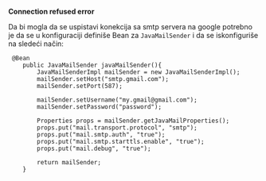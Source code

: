 __Connection refused error__ 
 
Da bi mogla da se uspistavi konekcija sa smtp servera na google potrebno je da se u konfiguraciji definiše Bean za `JavaMailSender` i da se iskonfiguriše na sledeći način:

```
 @Bean
    public JavaMailSender javaMailSender(){
        JavaMailSenderImpl mailSender = new JavaMailSenderImpl();
        mailSender.setHost("smtp.gmail.com");
        mailSender.setPort(587);

        mailSender.setUsername("my.gmail@gmail.com");
        mailSender.setPassword("password");

        Properties props = mailSender.getJavaMailProperties();
        props.put("mail.transport.protocol", "smtp");
        props.put("mail.smtp.auth", "true");
        props.put("mail.smtp.starttls.enable", "true");
        props.put("mail.debug", "true");

        return mailSender;
    }
```
